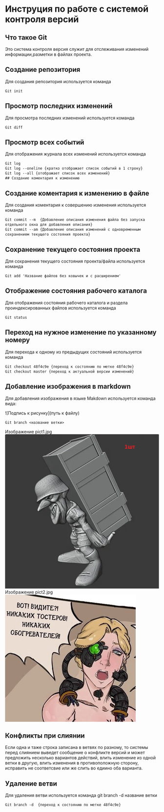 # **Инструция по работе с системой контроля версий**

## Что такое Git ##

Это система контроля версия служит для отслеживания изменений информации,разметки в файлах проекта.

## Создание репозитория

Для создания репозитория используется команда 
    
    Git init
## Просмотр последних изменений

Для просмотра последних изменений используется команда 

    Git diff
## Просмотр всех событий

Для отображения журнала всех изменений используется команда 

    Git log 
    Git log --oneline {кратко отображает список событий в 1 строку}
    Git log --all {отображает список всех изменений}
    ## Создание коментария к изменению

## Создание коментария к изменению в файле

Для создания коментария к совершению изменения используется команда 

    Git commit --m  {Добавление описания изменения файла без запуска отдельного окна для добавления описания}
    Git commit --am {Добавление описания изменений с одновременным сохранением текущего состояния проекта}

## Сохранение текущего состояния проекта

Для сохранения текущего состояния проекта/файла используется команда 

    Git add 'Название файлов без ковычек и с расширением'

## Отображение состояния рабочего каталога

Для отображения состояния рабочего каталога и раздела проиндексированных файлов используется команда 

    Git status

## Переход на нужное изменение по указанному номеру

Для перехода к одному из предыдущих состояний используется команда 

    Git checkout 48f4c9e {переход к состоянию по метке 48f4c9e}
    Git checkout master {переход к актуальной версии изменений}
 
 ## Добавление изображения в markdown

Для добавления изображения в языке Makdown используется команда вида: 
 
 ![Подпись к рисунку](путь к файлу)

    Git branch <название ветки> 
Изображение  pict1.jpg
![Картинка формата jpg](/pict1.png)
Изображение  pict2.jpg
![Картинка формата jpg](/pict2.jpg)

## Конфликты при слиянии

Если одна и таже строка записана в ветвях по разному, то системы перед слиянием выведет сообщение о конфликте версий и может предложить несколько вариантов действий, влить изменение из одной ветки в другую, влить изменения в противоположную сторону, исправить не соответсвие или же слить во едиино оба варианта.

## Удаление ветви

Для удаления ветви используется команда git branch -d название ветки

    Git branch -d  {переход к состоянию по метке 48f4c9e}
    
